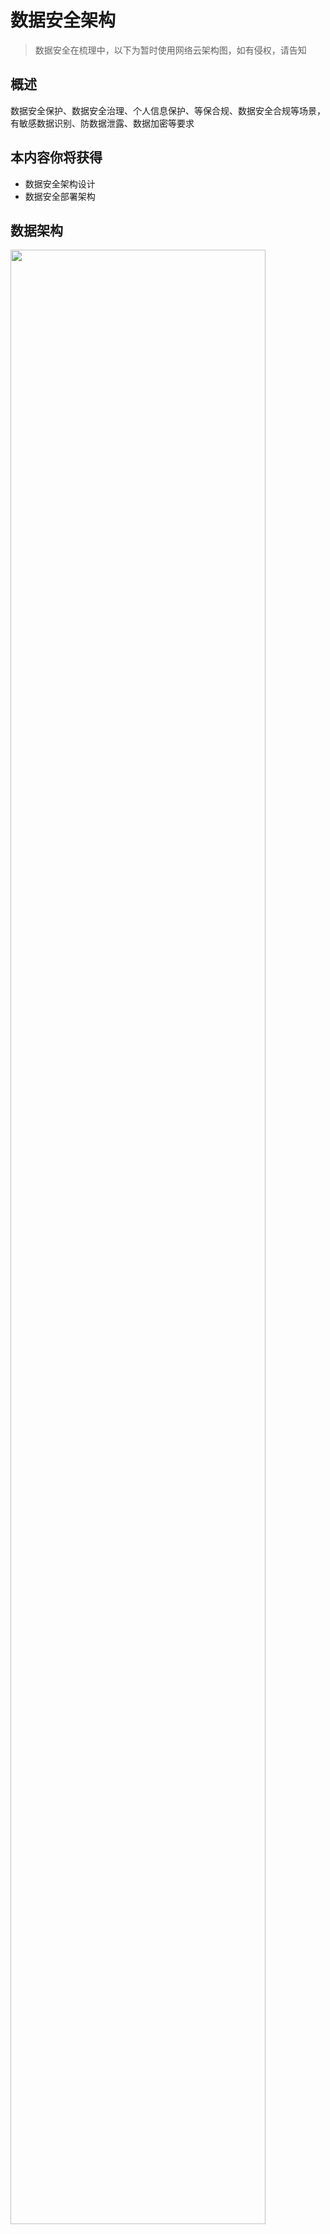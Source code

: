 # 数据安全架构

> 数据安全在梳理中，以下为暂时使用网络云架构图，如有侵权，请告知

## 概述

数据安全保护、数据安全治理、个人信息保护、等保合规、数据安全合规等场景，有敏感数据识别、防数据泄露、数据加密等要求

## 本内容你将获得

- 数据安全架构设计
- 数据安全部署架构

## 数据架构

<img src="https://res-static.hc-cdn.cn/cloudbu-site/china/zh-cn/solution/PEP2.0%20Solution/TongTongJieJueFangAn/shujuanquanjiejuefangan/1637725082977025844.svg" style="width:90%" />

数据主要的部分内容：

1. 权限管控: 访问控制和身份认证，通过授权允许或拒绝对云服务和资源的访问
2. 资产地图: 提供数据资产地图，帮助客户建立数据资产的全景视图，可视化呈现数据资产分布
3. 运维审计: 对服务器、云主机、数据库、应用系统等云上资源的集中管理和运维审计
4. 风险告警: 异常操作实时告警，行为操作实时查询，行为轨迹可视化，风险事件关联识别
5. 分类分级: 发现并分析敏感数据使用情况，对数据进行扫描、分类、分级，解决数据“盲点”
6. 数据加密: 提供专属加密、密钥管理、凭据管理、密钥对管理等服务，为您解决数据安全问题
7. 数据脱敏: 支持静态/动态脱敏，通过对数据的变形转换处理，保护敏感数据不被泄露
8. 数据水印: 支持明暗双重水印和数据库水印，确认数据资产版权和泄露追踪溯源

## 部署架构

<img src="https://res-static.hc-cdn.cn/cloudbu-site/china/zh-cn/solution/PEP2.0%20Solution/TongTongJieJueFangAn/shujuanquanjiejuefangan/1637724432323083664.svg" style="width:60%" />

适用场景：

数据安全保护、数据安全治理、个人信息保护、等保合规、数据安全合规等场景，有敏感数据识别、防数据泄露、数据加密等要求

方案优点：

1. 数据安全全生命周期覆盖，为各环节基础资源提供安全防护
2. 端到端安全防护，在提供防护的同时，确保业务系统稳定运行
3. 支持资源弹性扩容，方便业务升级扩展，确保资源消费无浪费
4. 除了数据安全保护，还提供区别边界防护、负载安全、安全管理
5. 适用性强，满足云上各行业各场景的数据安全防护部署要求
6. 满足等保2.0标准的技术配置要求，方便业务系统快速满足合规

## 其它

- 无




